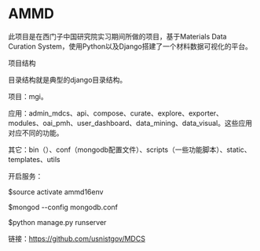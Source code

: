# AMMD
此项目是在西门子中国研究院实习期间所做的项目，基于Materials Data Curation System，使用Python以及Django搭建了一个材料数据可视化的平台。

项目结构

目录结构就是典型的django目录结构。

项目：mgi。

应用：admin_mdcs、api、compose、curate、explore、exporter、modules、oai_pmh、user_dashboard、data_mining、data_visual。这些应用对应不同的功能。

其它：bin（）、conf（mongodb配置文件）、scripts（一些功能脚本）、static、templates、utils

开启服务：

$source activate ammd16env

$mongod --config mongodb.conf

$python manage.py runserver

链接：https://github.com/usnistgov/MDCS
